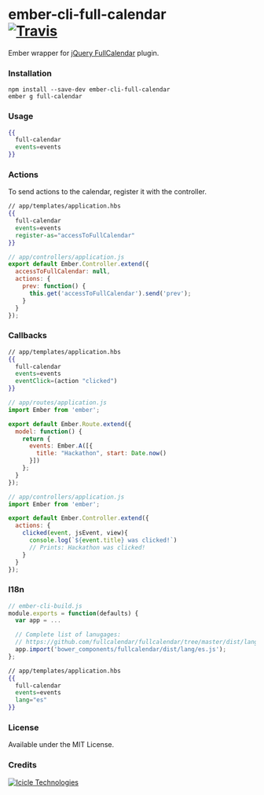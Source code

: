 [ci-img]: https://img.shields.io/travis/icicletech/ember-cli-full-calendar.svg "Travis CI Build Status"
[ci-url]: https://travis-ci.org/icicletech/ember-cli-full-calendar

# ember-cli-full-calendar <br /> [![Travis][ci-img]][ci-url]

Ember wrapper for [jQuery FullCalendar](http://fullcalendar.io/) plugin.

### Installation

```
npm install --save-dev ember-cli-full-calendar
ember g full-calendar
```

### Usage

```handlebars
{{
  full-calendar 
  events=events
}}
```

### Actions

To send actions to the calendar, register it with the controller.

```handlebars
// app/templates/application.hbs
{{
  full-calendar
  events=events
  register-as="accessToFullCalendar"
}}
```

```javascript
// app/controllers/application.js
export default Ember.Controller.extend({
  accessToFullCalendar: null,
  actions: {
    prev: function() {
      this.get('accessToFullCalendar').send('prev');
    }
  }
});
```

### Callbacks

```handlebars
// app/templates/application.hbs
{{
  full-calendar 
  events=events 
  eventClick=(action "clicked") 
}}
```

```javascript
// app/routes/application.js
import Ember from 'ember';

export default Ember.Route.extend({
  model: function() {
    return {
      events: Ember.A([{
        title: "Hackathon", start: Date.now()
      }])
    };
  }
});
```

```javascript
// app/controllers/application.js
import Ember from 'ember';

export default Ember.Controller.extend({
  actions: {
    clicked(event, jsEvent, view){
      console.log(`${event.title} was clicked!`)
      // Prints: Hackathon was clicked!
    }
  }
});
```

### I18n

```javascript
// ember-cli-build.js
module.exports = function(defaults) {
  var app = ...

  // Complete list of lanugages: 
  // https://github.com/fullcalendar/fullcalendar/tree/master/dist/lang
  app.import('bower_components/fullcalendar/dist/lang/es.js');
};
```

```handlebars
// app/templates/application.hbs
{{
  full-calendar 
  events=events 
  lang="es"
}}
```

### License
Available under the MIT License.

### Credits
[![Icicle Technologies](https://cdn2.icicletech.com/assets/icicle-698e4eaeca5518499068468bc3ba5680.png)](https://www.icicletech.com)
